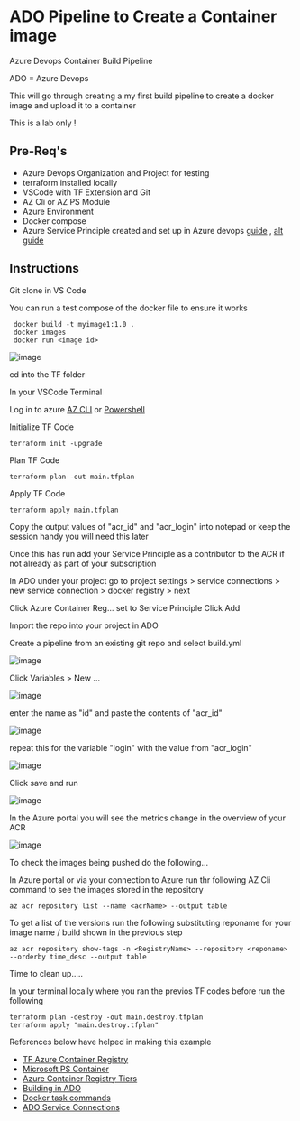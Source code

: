 # ADO Pipeline to Create a Container image
Azure Devops Container Build Pipeline

ADO = Azure Devops

This will go through creating a my first build pipeline to create a docker image and upload it to a container

This is a lab only !

## Pre-Req's

* Azure Devops Organization and Project for testing
* terraform installed locally
* VSCode with TF Extension and Git
* AZ Cli or AZ PS Module 
* Azure Environment
* Docker compose 
* Azure Service Principle created  and set up in Azure devops [guide](https://learn.microsoft.com/en-us/azure/devops/integrate/get-started/authentication/service-principal-managed-identity?view=azure-devops) , [alt guide](https://learn.microsoft.com/en-us/cli/azure/create-an-azure-service-principal-azure-cli)

## Instructions

Git clone in VS Code 

You can run a test compose of the docker file to ensure it works 

     docker build -t myimage1:1.0 .
     docker images
     docker run <image id>

![image](https://github.com/knowlesy/pipeline_docker_image/assets/20459678/8c68fecb-4cf7-4f94-acd7-ad661b92a4a8)


cd into the TF folder 

In your VSCode Terminal 

Log in to azure [AZ CLI](https://learn.microsoft.com/en-us/cli/azure/authenticate-azure-cli) or [Powershell](https://learn.microsoft.com/en-us/powershell/azure/authenticate-azureps?view=azps-10.1.0)

Initialize TF Code

    terraform init -upgrade

Plan TF Code

    terraform plan -out main.tfplan

Apply TF Code

    terraform apply main.tfplan


Copy the output values of "acr_id" and "acr_login" into notepad or keep the session handy you will need this later 

Once this has run add your Service Principle as a contributor to the ACR if not already as part of your subscription

In ADO under your project go to project settings > service connections > new service connection > docker registry > next

Click Azure Container Reg... set to Service Principle Click Add 


Import the repo into your  project in ADO

Create a pipeline from an existing git repo and select build.yml

![image](https://github.com/knowlesy/pipeline_docker_image/assets/20459678/962ac5bf-324c-4550-9cb9-e8c131f28ad4)


Click Variables > New ...

![image](https://github.com/knowlesy/pipeline_docker_image/assets/20459678/2ff614b2-fa00-41a9-9b6a-53d8a3eba20e)

enter the name as "id" and paste the contents of "acr_id"

![image](https://github.com/knowlesy/pipeline_docker_image/assets/20459678/ec844a59-4e33-4d3f-98d8-3dfc66b675af)

repeat this for the variable "login" with the value from "acr_login"

![image](https://github.com/knowlesy/pipeline_docker_image/assets/20459678/9bcdfcca-97c0-47ee-9cdf-54a963b2fb01)

Click save and run 

![image](https://github.com/knowlesy/pipeline_docker_image/assets/20459678/90094e6d-8cae-4f4a-a26b-f6961b589637)

In the Azure portal you will see the metrics change in the overview of your ACR 

![image](https://github.com/knowlesy/pipeline_docker_image/assets/20459678/3c875b91-b2c8-42fb-9b81-0c2cc068493b)

To check the images being pushed do the following... 


In Azure portal or via your connection to Azure run thr following AZ Cli command to see the images stored in the repository

    az acr repository list --name <acrName> --output table

To get a list of the versions run the following substituting reponame for your image name / build shown in the previous step

    az acr repository show-tags -n <RegistryName> --repository <reponame> --orderby time_desc --output table


Time to clean up..... 

In your terminal locally where you ran the previos TF codes before run the following

    terraform plan -destroy -out main.destroy.tfplan
    terraform apply "main.destroy.tfplan"

References below have helped in making this example 
* [TF Azure Container Registry](https://registry.terraform.io/providers/hashicorp/azurerm/latest/docs/resources/container_registry)
* [Microsoft PS Container](https://hub.docker.com/_/microsoft-powershell)
* [Azure Container Registry Tiers](https://learn.microsoft.com/en-us/azure/container-registry/container-registry-skus)
* [Building in ADO](https://learn.microsoft.com/en-us/azure/devops/pipelines/ecosystems/containers/build-image?view=azure-devops)
* [Docker task commands](https://learn.microsoft.com/en-us/azure/devops/pipelines/tasks/reference/docker-v2?view=azure-pipelines&tabs=yaml)
* [ADO Service Connections](https://learn.microsoft.com/en-us/azure/devops/pipelines/library/service-endpoints?view=azure-devops&tabs=yaml#docker-registry-service-connection)
